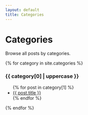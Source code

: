 ```yaml
---
layout: default
title: Categories
---
```


# Categories

Browse all posts by categories.

{% for category in site.categories %}
  <h3>{{ category[0] | uppercase }}</h3>
  <ul>
    {% for post in category[1] %}
      <li><a href="{{ post.url }}">{{ post.title }}</a></li>
    {% endfor %}
  </ul>
{% endfor %}
